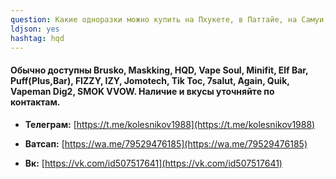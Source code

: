 ```yaml
---
question: Какие одноразки можно купить на Пхукете, в Паттайе, на Самуи, на Пангане и в Бангкоке?
ldjson: yes
hashtag: hqd
---
```


#### Обычно доступны **Brusko, Maskking, HQD, Vape Soul, Minifit, Elf Bar, Puff(Plus,Bar), FIZZY, IZY, Jomotech, Tik Toc, 7salut, Again, Quik, Vapeman Dig2, SMOK VVOW**. Наличие и вкусы уточняйте по контактам. 

* **Телеграм:** [https://t.me/kolesnikov1988](https://t.me/kolesnikov1988)

* **Ватсап:** [https://wa.me/79529476185](https://wa.me/79529476185)

* **Вк:** [https://vk.com/id507517641](https://vk.com/id507517641)
